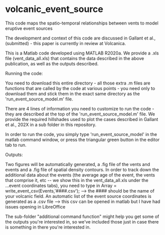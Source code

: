 # volcanic_event_source
This code maps the spatio-temporal relationships between vents to model eruptive event sources

The development and context of this code are discussed in Gallant et al., (submitted) - this paper is currently in review at Volcanica.

This is a Matlab code developed using MATLAB R2020a. We provide a .xls file (vent_data_all.xls) that contains the data described in the above publication, as well as the outputs described. 

Running the code: 

You need to download this entire directory - all those extra .m files are functions that are called by the code at various points - you need only to download them and stick them in the exact same directory as the 'run_event_source_model.m' file.

There are 4 lines of information you need to customize to run the code - they are described at the top of the 'run_event_source_model.m' file. We provide the required hillshades used to plot the cases described in Gallant et al., 202X in a sub folder in this repository. 

In order to run the code, you simply type 'run_event_source_model' in the matlab command window, or press the triangular green button in the editor tab to run. 

Outputs:

Two figures will be automatically generated, a .fig file of the vents and events and a .fig file of spatial density contours. In order to track down the additional data about the events (the average age of the event, the vents that comprise it, etc -- we show this in the vent_data_all.xls under the ...event coordinates tabs), you need to type in Array = write_event_csv(Events,'####.csv'); --> the #### should be the name of your volcanic field. An automatic list of the event source coordinates is generated as a .csv file --> this csv can be opened in matlab but I have had issues opening in LibreOffice

The sub-folder "additional command function" might help you get some of the outputs you're interested in, so we've included those just in case there is something in there you're interested in. 

